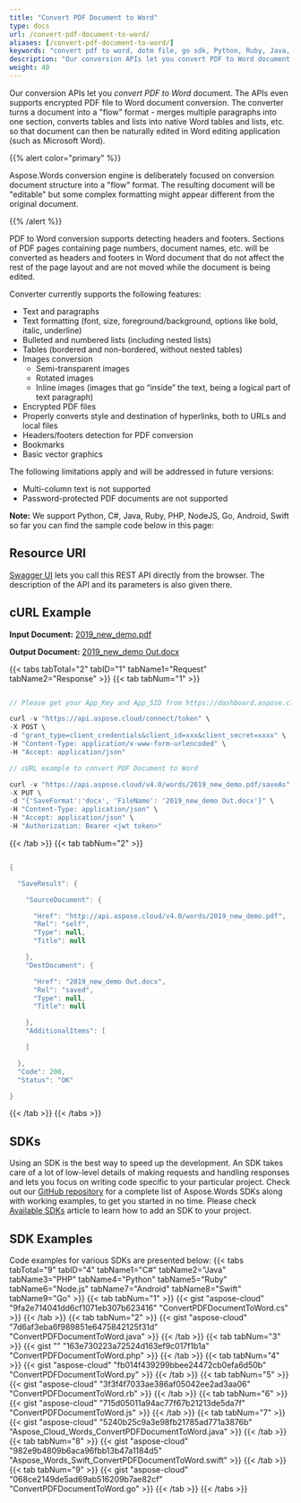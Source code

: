 ```yaml
---
title: "Convert PDF Document to Word"
type: docs
url: /convert-pdf-document-to-word/
aliases: [/convert-pdf-document-to-word/]
keywords: "convert pdf to word, dotm file, go sdk, Python, Ruby, Java, C#, Node.js, PHP, Android, Swift and Go"
description: "Our conversion APIs let you convert PDF to Word document. The APIs even supports encrypted PDF file to Word document conversion. The converter turns a document into a &amp;quot;flow&amp;quot; format - merges multiple paragraphs into one section, converts tables and lists into native Word tables and lists, etc. so that document can then be naturally edited in Word editing application (such as Microsoft Word). Currently, we support Python, C#, Java, Ruby, PHP, Node.JS, Go, Android, Swift"
weight: 40
---
```


Our conversion APIs let you *convert PDF to Word* document. The APIs even supports encrypted PDF file to Word document conversion. The converter turns a document into a "flow" format - merges multiple paragraphs into one section, converts tables and lists into native Word tables and lists, etc. so that document can then be naturally edited in Word editing application (such as Microsoft Word).

{{% alert color="primary" %}} 

Aspose.Words conversion engine is deliberately focused on conversion document structure into a "flow" format. The resulting document will be "editable" but some complex formatting might appear different from the original document.

{{% /alert %}} 

PDF to Word conversion supports detecting headers and footers. Sections of PDF pages containing page numbers, document names, etc. will be converted as headers and footers in Word document that do not affect the rest of the page layout and are not moved while the document is being edited.

Converter currently supports the following features:

- Text and paragraphs
- Text formatting (font, size, foreground/background, options like bold, italic, underline)
- Bulleted and numbered lists (including nested lists)
- Tables (bordered and non-bordered, without nested tables)
- Images conversion
  - Semi-transparent images
  - Rotated images
  - Inline images (images that go “inside” the text, being a logical part of text paragraph)
- Encrypted PDF files
- Properly converts style and destination of hyperlinks, both to URLs and local files
- Headers/footers detection for PDF conversion
- Bookmarks
- Basic vector graphics

The following limitations apply and will be addressed in future versions:

- Multi-column text is not supported
- Password-protected PDF documents are not supported

**Note:** We support Python, C#, Java, Ruby, PHP, NodeJS, Go, Android, Swift so far you can find the sample code below in this page:

## Resource URI

[Swagger UI](https://apireference.aspose.cloud/words/#/Convert/SaveAs) lets you call this REST API directly from the browser. The description of the API and its parameters is also given there.

## cURL Example

**Input Document:** [2019_new_demo.pdf](attachments/885287/8028167.pdf)

**Output Document:** [2019_new_demo Out.docx](attachments/885287/8028168.docx)

{{< tabs tabTotal="2" tabID="1" tabName1="Request" tabName2="Response" >}}
{{< tab tabNum="1" >}}

```java

// Please get your App_Key and App_SID from https://dashboard.aspose.cloud/#/apps. Place your App_Key in "client_secret" and App_SID in "client_id" argument.

curl -v "https://api.aspose.cloud/connect/token" \
-X POST \
-d "grant_type=client_credentials&client_id=xxx&client_secret=xxxx" \
-H "Content-Type: application/x-www-form-urlencoded" \
-H "Accept: application/json"

// cURL example to convert PDF Document to Word

curl -v "https://api.aspose.cloud/v4.0/words/2019_new_demo.pdf/saveAs" \
-X PUT \
-d "{'SaveFormat':'docx', 'FileName': '2019_new_demo Out.docx'}" \
-H "Content-Type: application/json" \
-H "Accept: application/json" \
-H "Authorization: Bearer <jwt token>"

```

{{< /tab >}}
{{< tab tabNum="2" >}}

```java

{

  "SaveResult": {

    "SourceDocument": {

      "Href": "http://api.aspose.cloud/v4.0/words/2019_new_demo.pdf",
      "Rel": "self",
      "Type": null,
      "Title": null

    },
    "DestDocument": {

      "Href": "2019_new_demo Out.docx",
      "Rel": "saved",
      "Type": null,
      "Title": null

    },
    "AdditionalItems": [

    ]

  },
  "Code": 200,
  "Status": "OK"

} 

```

{{< /tab >}}
{{< /tabs >}}

## SDKs

Using an SDK is the best way to speed up the development. An SDK takes care of a lot of low-level details of making requests and handling responses and lets you focus on writing code specific to your particular project. Check out our [GitHub repository](https://github.com/aspose-words-cloud) for a complete list of Aspose.Words SDKs along with working examples, to get you started in no time. Please check [Available SDKs](/available-sdks/) article to learn how to add an SDK to your project.

## SDK Examples

Code examples for various SDKs are presented below:
{{< tabs tabTotal="9" tabID="4" tabName1="C#" tabName2="Java" tabName3="PHP" tabName4="Python" tabName5="Ruby" tabName6="Node.js" tabName7="Android" tabName8="Swift" tabName9="Go" >}}
{{< tab tabNum="1" >}}
{{< gist "aspose-cloud" "9fa2e714041dd6cf1071eb307b623416" "ConvertPDFDocumentToWord.cs" >}}
{{< /tab >}}
{{< tab tabNum="2" >}}
{{< gist "aspose-cloud" "7d6af3eba6f989851e6475842125f31d" "ConvertPDFDocumentToWord.java" >}}
{{< /tab >}}
{{< tab tabNum="3" >}}
{{< gist "" "163e730223a72524d163ef9c017f1b1a" "ConvertPDFDocumentToWord.php" >}}
{{< /tab >}}
{{< tab tabNum="4" >}}
{{< gist "aspose-cloud" "fb014f439299bbee24472cb0efa6d50b" "ConvertPDFDocumentToWord.py" >}}
{{< /tab >}}
{{< tab tabNum="5" >}}
{{< gist "aspose-cloud" "3f3f4f7033ae386af05042ee2ad3aa06" "ConvertPDFDocumentToWord.rb" >}}
{{< /tab >}}
{{< tab tabNum="6" >}}
{{< gist "aspose-cloud" "715d05011a94ac77f67b21213de5da7f" "ConvertPDFDocumentToWord.js" >}}
{{< /tab >}}
{{< tab tabNum="7" >}}
{{< gist "aspose-cloud" "5240b25c9a3e98fb21785ad771a3876b" "Aspose_Cloud_Words_ConvertPDFDocumentToWord.java" >}}
{{< /tab >}}
{{< tab tabNum="8" >}}
{{< gist "aspose-cloud" "982e9b4809b6aca96fbb13b47a1184d5" "Aspose_Words_Swift_ConvertPDFDocumentToWord.swift" >}}
{{< /tab >}}
{{< tab tabNum="9" >}}
{{< gist "aspose-cloud" "068ce2149de5ad69ab516209b7ae82cf" "ConvertPDFDocumentToWord.go" >}}
{{< /tab >}}
{{< /tabs >}}
